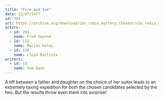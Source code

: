 ```yaml
---
title: "Fire and Ice"
date: 12/07/1977
id: 751
url: https://archive.org/download/cbs_radio_mystery_theater/cbs_radio_mystery_theater-0751-0800.zip/cbs_radio_mystery_theater-0751-0800%2Fcbsrmt_0751_fire_and_ice.mp3
actors:  
  - id: 204
    name: Fred Gwynne  
  - id: 112
    name: Marian Haley  
  - id: 126
    name: Lloyd Battista
writers:  
  - id: 13
    name: Sam Dann
---
```

A tiff between a father and daughter on the choice of her suitor leads to an extremely taxing expedition for both the chosen candidates selected by the two. But the results throw even them into surprise!